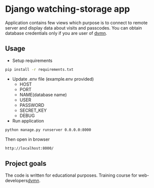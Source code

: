 # Django watching-storage app
Application contains few views which purpose is to connect to remote server
and display data about visits and passcodes.
You can obtain database credentials only if you are user of [dvmn](https://dvmn.org). 
## Usage
* Setup requirements
```bash
pip install -r requirements.txt
```
* Update .env file (example.env provided)
    * HOST
    * PORT
    * NAME(database name)
    * USER
    * PASSWORD
    * SECRET_KEY
    * DEBUG
* Run application
```bash
python manage.py runserver 0.0.0.0:8000
```
Then open in browser
```bash
http://localhost:8000/
```
## Project goals
The code is written for educational purposes. 
Training course for web-developers[dvmn](https://dvmn.org).